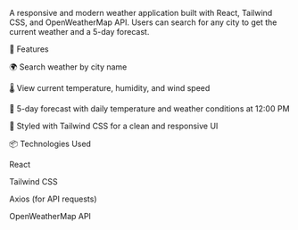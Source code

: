 A responsive and modern weather application built with React, Tailwind CSS, and OpenWeatherMap API.
Users can search for any city to get the current weather and a 5-day forecast.




📌 Features

🌍 Search weather by city name

🌡️ View current temperature, humidity, and wind speed

📅 5-day forecast with daily temperature and weather conditions at 12:00 PM

🎨 Styled with Tailwind CSS for a clean and responsive UI




📦 Technologies Used

React

Tailwind CSS

Axios (for API requests)

OpenWeatherMap API
